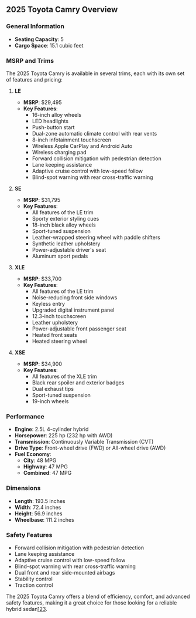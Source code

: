 ## 2025 Toyota Camry Overview

### General Information
- **Seating Capacity**: 5
- **Cargo Space**: 15.1 cubic feet

### MSRP and Trims
The 2025 Toyota Camry is available in several trims, each with its own set of features and pricing:

1. **LE**
   - **MSRP**: $29,495
   - **Key Features**:
     - 16-inch alloy wheels
     - LED headlights
     - Push-button start
     - Dual-zone automatic climate control with rear vents
     - 8-inch infotainment touchscreen
     - Wireless Apple CarPlay and Android Auto
     - Wireless charging pad
     - Forward collision mitigation with pedestrian detection
     - Lane keeping assistance
     - Adaptive cruise control with low-speed follow
     - Blind-spot warning with rear cross-traffic warning

2. **SE**
   - **MSRP**: $31,795
   - **Key Features**:
     - All features of the LE trim
     - Sporty exterior styling cues
     - 18-inch black alloy wheels
     - Sport-tuned suspension
     - Leather-wrapped steering wheel with paddle shifters
     - Synthetic leather upholstery
     - Power-adjustable driver's seat
     - Aluminum sport pedals

3. **XLE**
   - **MSRP**: $33,700
   - **Key Features**:
     - All features of the LE trim
     - Noise-reducing front side windows
     - Keyless entry
     - Upgraded digital instrument panel
     - 12.3-inch touchscreen
     - Leather upholstery
     - Power-adjustable front passenger seat
     - Heated front seats
     - Heated steering wheel

4. **XSE**
   - **MSRP**: $34,900
   - **Key Features**:
     - All features of the XLE trim
     - Black rear spoiler and exterior badges
     - Dual exhaust tips
     - Sport-tuned suspension
     - 19-inch wheels

### Performance
- **Engine**: 2.5L 4-cylinder hybrid
- **Horsepower**: 225 hp (232 hp with AWD)
- **Transmission**: Continuously Variable Transmission (CVT)
- **Drive Type**: Front-wheel drive (FWD) or All-wheel drive (AWD)
- **Fuel Economy**: 
  - **City**: 48 MPG
  - **Highway**: 47 MPG
  - **Combined**: 47 MPG

### Dimensions
- **Length**: 193.5 inches
- **Width**: 72.4 inches
- **Height**: 56.9 inches
- **Wheelbase**: 111.2 inches

### Safety Features
- Forward collision mitigation with pedestrian detection
- Lane keeping assistance
- Adaptive cruise control with low-speed follow
- Blind-spot warning with rear cross-traffic warning
- Dual front and rear side-mounted airbags
- Stability control
- Traction control

The 2025 Toyota Camry offers a blend of efficiency, comfort, and advanced safety features, making it a great choice for those looking for a reliable hybrid sedan[1](https://www.toyota.com/camry/features/)[2](https://www.edmunds.com/toyota/camry/2025/features-specs/)[3](https://www.edmunds.com/toyota/camry/2025/trims/).